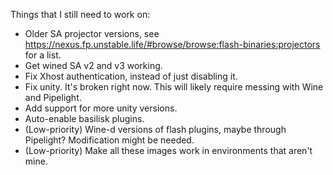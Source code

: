 Things that I still need to work on:
 - Older SA projector versions, see https://nexus.fp.unstable.life/#browse/browse:flash-binaries:projectors for a list.
 - Get wined SA v2 and v3 working.
 - Fix Xhost authentication, instead of just disabling it.
 - Fix unity. It's broken right now. This will likely require messing with Wine and Pipelight.
 - Add support for more unity versions.
 - Auto-enable basilisk plugins.
 - (Low-priority) Wine-d versions of flash plugins, maybe through Pipelight? Modification might be needed.
 - (Low-priority) Make all these images work in environments that aren't mine.
